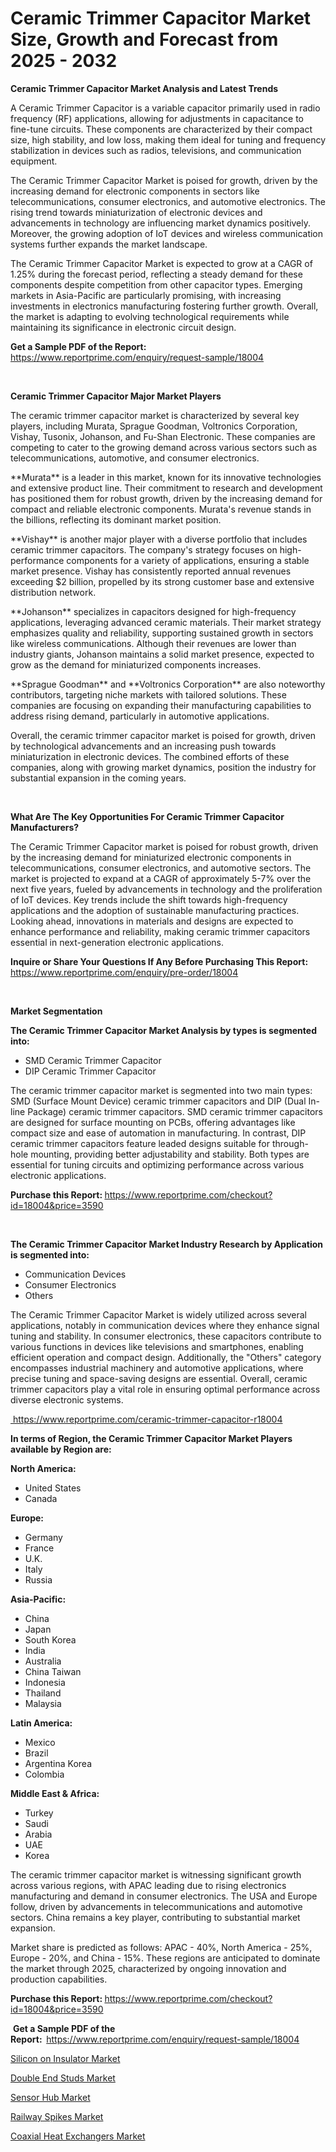 <p><h1>Ceramic Trimmer Capacitor Market Size, Growth and Forecast from 2025 - 2032</h1></p><p><strong>Ceramic Trimmer Capacitor Market Analysis and Latest Trends</strong></p>
<p><p>A Ceramic Trimmer Capacitor is a variable capacitor primarily used in radio frequency (RF) applications, allowing for adjustments in capacitance to fine-tune circuits. These components are characterized by their compact size, high stability, and low loss, making them ideal for tuning and frequency stabilization in devices such as radios, televisions, and communication equipment. </p><p>The Ceramic Trimmer Capacitor Market is poised for growth, driven by the increasing demand for electronic components in sectors like telecommunications, consumer electronics, and automotive electronics. The rising trend towards miniaturization of electronic devices and advancements in technology are influencing market dynamics positively. Moreover, the growing adoption of IoT devices and wireless communication systems further expands the market landscape. </p><p>The Ceramic Trimmer Capacitor Market is expected to grow at a CAGR of 1.25% during the forecast period, reflecting a steady demand for these components despite competition from other capacitor types. Emerging markets in Asia-Pacific are particularly promising, with increasing investments in electronics manufacturing fostering further growth. Overall, the market is adapting to evolving technological requirements while maintaining its significance in electronic circuit design.</p></p>
<p><strong>Get a Sample PDF of the Report:&nbsp;</strong> <a href="https://www.reportprime.com/enquiry/request-sample/18004?utm_campaign=11&utm_medium=2&utm_source=Github&utm_content=ia&utm_term=18032025&utm_id=ceramic-trimmer-capacitor">https://www.reportprime.com/enquiry/request-sample/18004</a></p>
<p>&nbsp;</p>
<p><strong>Ceramic Trimmer Capacitor Major Market Players</strong></p>
<p><p>The ceramic trimmer capacitor market is characterized by several key players, including Murata, Sprague Goodman, Voltronics Corporation, Vishay, Tusonix, Johanson, and Fu-Shan Electronic. These companies are competing to cater to the growing demand across various sectors such as telecommunications, automotive, and consumer electronics.</p><p>**Murata** is a leader in this market, known for its innovative technologies and extensive product line. Their commitment to research and development has positioned them for robust growth, driven by the increasing demand for compact and reliable electronic components. Murata's revenue stands in the billions, reflecting its dominant market position.</p><p>**Vishay** is another major player with a diverse portfolio that includes ceramic trimmer capacitors. The company's strategy focuses on high-performance components for a variety of applications, ensuring a stable market presence. Vishay has consistently reported annual revenues exceeding $2 billion, propelled by its strong customer base and extensive distribution network.</p><p>**Johanson** specializes in capacitors designed for high-frequency applications, leveraging advanced ceramic materials. Their market strategy emphasizes quality and reliability, supporting sustained growth in sectors like wireless communications. Although their revenues are lower than industry giants, Johanson maintains a solid market presence, expected to grow as the demand for miniaturized components increases.</p><p>**Sprague Goodman** and **Voltronics Corporation** are also noteworthy contributors, targeting niche markets with tailored solutions. These companies are focusing on expanding their manufacturing capabilities to address rising demand, particularly in automotive applications.</p><p>Overall, the ceramic trimmer capacitor market is poised for growth, driven by technological advancements and an increasing push towards miniaturization in electronic devices. The combined efforts of these companies, along with growing market dynamics, position the industry for substantial expansion in the coming years.</p></p>
<p>&nbsp;</p>
<p><strong>What Are The Key Opportunities For Ceramic Trimmer Capacitor Manufacturers?</strong></p>
<p><p>The Ceramic Trimmer Capacitor market is poised for robust growth, driven by the increasing demand for miniaturized electronic components in telecommunications, consumer electronics, and automotive sectors. The market is projected to expand at a CAGR of approximately 5-7% over the next five years, fueled by advancements in technology and the proliferation of IoT devices. Key trends include the shift towards high-frequency applications and the adoption of sustainable manufacturing practices. Looking ahead, innovations in materials and designs are expected to enhance performance and reliability, making ceramic trimmer capacitors essential in next-generation electronic applications.</p></p>
<p><strong>Inquire or Share Your Questions If Any Before Purchasing This Report:</strong> <a href="https://www.reportprime.com/enquiry/pre-order/18004?utm_campaign=11&utm_medium=2&utm_source=Github&utm_content=ia&utm_term=18032025&utm_id=ceramic-trimmer-capacitor">https://www.reportprime.com/enquiry/pre-order/18004</a></p>
<p>&nbsp;</p>
<p><strong>Market Segmentation</strong></p>
<p><strong>The Ceramic Trimmer Capacitor Market Analysis by types is segmented into:</strong></p>
<p><ul><li>SMD Ceramic Trimmer Capacitor</li><li>DIP Ceramic Trimmer Capacitor</li></ul></p>
<p><p>The ceramic trimmer capacitor market is segmented into two main types: SMD (Surface Mount Device) ceramic trimmer capacitors and DIP (Dual In-line Package) ceramic trimmer capacitors. SMD ceramic trimmer capacitors are designed for surface mounting on PCBs, offering advantages like compact size and ease of automation in manufacturing. In contrast, DIP ceramic trimmer capacitors feature leaded designs suitable for through-hole mounting, providing better adjustability and stability. Both types are essential for tuning circuits and optimizing performance across various electronic applications.</p></p>
<p><strong>Purchase this Report:&nbsp;</strong><a href="https://www.reportprime.com/checkout?id=18004&price=3590&utm_campaign=11&utm_medium=2&utm_source=Github&utm_content=ia&utm_term=18032025&utm_id=ceramic-trimmer-capacitor">https://www.reportprime.com/checkout?id=18004&price=3590</a></p>
<p>&nbsp;</p>
<p><strong>The Ceramic Trimmer Capacitor Market Industry Research by Application is segmented into:</strong></p>
<p><ul><li>Communication Devices</li><li>Consumer Electronics</li><li>Others</li></ul></p>
<p><p>The Ceramic Trimmer Capacitor Market is widely utilized across several applications, notably in communication devices where they enhance signal tuning and stability. In consumer electronics, these capacitors contribute to various functions in devices like televisions and smartphones, enabling efficient operation and compact design. Additionally, the "Others" category encompasses industrial machinery and automotive applications, where precise tuning and space-saving designs are essential. Overall, ceramic trimmer capacitors play a vital role in ensuring optimal performance across diverse electronic systems.</p></p>
<p><a href="https://www.reportprime.com/ceramic-trimmer-capacitor-r18004?utm_campaign=11&utm_medium=2&utm_source=Github&utm_content=ia&utm_term=18032025&utm_id=ceramic-trimmer-capacitor">&nbsp;https://www.reportprime.com/ceramic-trimmer-capacitor-r18004</a></p>
<p><strong>In terms of Region, the Ceramic Trimmer Capacitor Market Players available by Region are:</strong></p>
<p>
    <p> <strong> North America: </strong>
        <ul>
            <li>United States</li>
            <li>Canada</li>
        </ul>
        </p> 
    <p> <strong> Europe: </strong>
        <ul>
            <li>Germany</li>
            <li>France</li>
            <li>U.K.</li>
            <li>Italy</li>
            <li>Russia</li>
        </ul>
        </p> 
    <p> <strong> Asia-Pacific: </strong>
        <ul>
            <li>China</li>
            <li>Japan</li>
            <li>South Korea</li>
            <li>India</li>
            <li>Australia</li>
            <li>China Taiwan</li>
            <li>Indonesia</li>
            <li>Thailand</li>
            <li>Malaysia</li>
        </ul>
        </p> 
    <p> <strong> Latin America: </strong>
        <ul>
            <li>Mexico</li>
            <li>Brazil</li>
            <li>Argentina Korea</li>
            <li>Colombia</li>
        </ul>
        </p> 
    <p> <strong> Middle East & Africa: </strong>
        <ul>
            <li>Turkey</li>
            <li>Saudi</li>
            <li>Arabia</li>
            <li>UAE</li>
            <li>Korea</li>
        </ul>
    </p>
    </p>
<p><p>The ceramic trimmer capacitor market is witnessing significant growth across various regions, with APAC leading due to rising electronics manufacturing and demand in consumer electronics. The USA and Europe follow, driven by advancements in telecommunications and automotive sectors. China remains a key player, contributing to substantial market expansion.</p><p>Market share is predicted as follows: APAC - 40%, North America - 25%, Europe - 20%, and China - 15%. These regions are anticipated to dominate the market through 2025, characterized by ongoing innovation and production capabilities.</p></p>
<p><strong>Purchase this Report: </strong><a href="https://www.reportprime.com/checkout?id=18004&price=3590&utm_campaign=11&utm_medium=2&utm_source=Github&utm_content=ia&utm_term=18032025&utm_id=ceramic-trimmer-capacitor">https://www.reportprime.com/checkout?id=18004&price=3590</a></p>
<p>&nbsp;<strong>Get a Sample PDF of the Report:&nbsp;&nbsp;</strong><a href="https://www.reportprime.com/enquiry/request-sample/18004?utm_campaign=11&utm_medium=2&utm_source=Github&utm_content=ia&utm_term=18032025&utm_id=ceramic-trimmer-capacitor">https://www.reportprime.com/enquiry/request-sample/18004</a></p>
<p><strong></strong></p>
<p><p><a href="https://github.com/sanokdagada01/Market-Research-Report-List-1/blob/main/silicon-on-insulator-market.md?utm_campaign=11&utm_medium=2&utm_source=Github&utm_content=ia&utm_term=18032025&utm_id=ceramic-trimmer-capacitor">Silicon on Insulator Market</a></p><p><a href="https://www.linkedin.com/pulse/double-end-studs-market-report-financial-overview-growth-estimated-olfje?utm_campaign=11&utm_medium=2&utm_source=Github&utm_content=ia&utm_term=18032025&utm_id=ceramic-trimmer-capacitor">Double End Studs Market</a></p><p><a href="https://github.com/popoialraih3/Market-Research-Report-List-1/blob/main/sensor-hub-market.md?utm_campaign=11&utm_medium=2&utm_source=Github&utm_content=ia&utm_term=18032025&utm_id=ceramic-trimmer-capacitor">Sensor Hub Market</a></p><p><a href="https://www.linkedin.com/pulse/future-trends-railway-spikes-market-2025-2032-size-projected-i5wee?utm_campaign=11&utm_medium=2&utm_source=Github&utm_content=ia&utm_term=18032025&utm_id=ceramic-trimmer-capacitor">Railway Spikes Market</a></p><p><a href="https://www.linkedin.com/pulse/coaxial-heat-exchangers-market-global-trends-forecast-xzl5e?utm_campaign=11&utm_medium=2&utm_source=Github&utm_content=ia&utm_term=18032025&utm_id=ceramic-trimmer-capacitor">Coaxial Heat Exchangers Market</a></p></p>